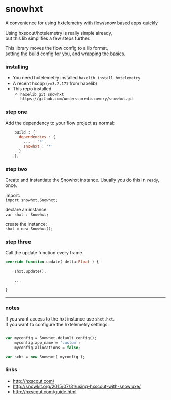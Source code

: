 # snowhxt
A convenience for using hxtelemetry with flow/snow based apps quickly

Using hxscout/hxtelemetry is really simple already,   
but this lib simplifies a few steps further. 

This library moves the flow config to a lib format,   
setting the build config for you, and wrapping the basics. 

### installing

- You need hxtelemetry installed `haxelib install hxtelemetry` 
- A recent hxcpp (`>=3.2.171` from haxelib)
- This repo installed
  - `haxelib git snowhxt https://github.com/underscorediscovery/snowhxt.git`

### step one

Add the dependency to your flow project as normal:

```js
    build : {
      dependencies : {
        ... : '*',
        snowhxt : '*'
      }
    },
```

### step two

Create and instantiate the Snowhxt instance.
Usually you do this in `ready`, once.

import:   
`import snowhxt.Snowhxt;` 

declare an instance:   
`var shxt : Snowhxt;`

create the instance:   
`shxt = new Snowhxt();`

### step three

Call the update function every frame.

```haxe
override function update( delta:Float ) {

    shxt.update();
    
    ...

}
```

--- 

### notes

If you want access to the hxt instance use `shxt.hxt`.   
If you want to configure the hxtelemetry settings:

```haxe

var myconfig = Snowhxt.default_config();
    myconfig.app_name = 'custom';
    myconfig.allocations = false;

var sxht = new Snowhxt( myconfig );

```


### links

- http://hxscout.com/
- http://snowkit.org/2015/07/31/using-hxscout-with-snowluxe/
- http://hxscout.com/guide.html


